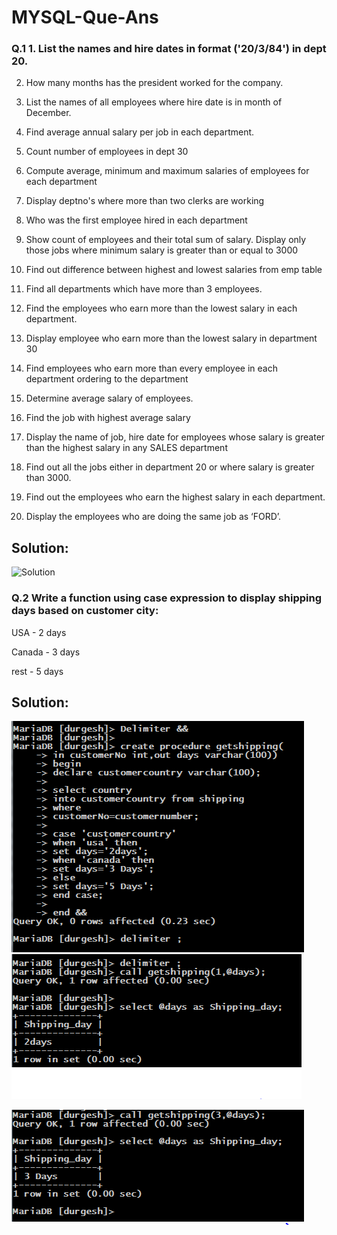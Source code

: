 # MYSQL-Que-Ans
### Q.1 1. List the names and hire dates in format ('20/3/84') in dept 20.

2. How many months has the president worked for the company.

3. List the names of all employees where hire date is in month of December.

4. Find average annual salary per job in each department.

5. Count number of employees in dept 30

6. Compute average, minimum and maximum salaries of employees for each department

7. Display deptno's where more than two clerks are working

8. Who was the first employee hired in each department

9. Show count of employees and their total sum of salary. Display only those jobs where minimum salary is greater than or equal to 3000

10. Find out difference between highest and lowest salaries from emp table

11. Find all departments which have more than 3 employees.

12. Find the employees who earn more than the lowest salary in each department.

13. Display employee who earn more than the lowest salary in department 30

14. Find employees who earn more than every employee in each department ordering to the department

15. Determine average salary of employees.

16. Find the job with highest average salary

17. Display the name of job, hire date for employees whose salary is greater than the highest salary in any SALES department

18. Find out all the jobs either in department 20 or where salary is greater than 3000.

19. Find out the employees who earn the highest salary in each department.

20. Display the employees who are doing the same job as ‘FORD’.

## Solution:
![Solution]()

### Q.2 Write a function using case expression to display shipping days based on customer city:

USA - 2 days

Canada - 3 days

rest - 5 days

## Solution:



 ![creating](https://github.com/Durgesh-Gupta/MYSQL-Que-Ans/blob/main/Query%20ScreenShots/useCase1.png)
 ![check 1](https://github.com/Durgesh-Gupta/MYSQL-Que-Ans/blob/main/Query%20ScreenShots/useCAse2.png)
 
 ![check 2](https://github.com/Durgesh-Gupta/MYSQL-Que-Ans/blob/main/Query%20ScreenShots/usecase3.png)
